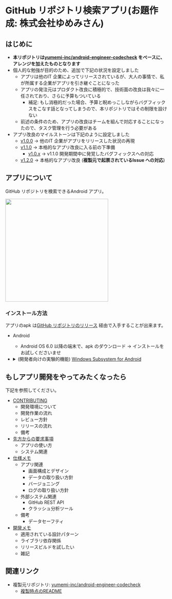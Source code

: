 # GitHub リポジトリ検索アプリ(お題作成: 株式会社ゆめみさん)
## はじめに
* **本リポジトリは[yumemi-inc/android-engineer-codecheck] をベースに、アレンジを加えたものとなります**
* 個人的な勉強が目的のため、追加で下記の状況を設定しました
    * アプリは他のIT 企業によってリリースされているが、大人の事情で、私が所属する企業がアプリを引き継ぐことになった
    * アプリの発注元はプロダクト改良に積極的で、技術面の改良は我々に一任されており、さらに予算もついている
        * 補足: もし消極的だった場合、予算と睨めっこしながらバグフィックスをこなす話となってしまうので、本リポジトリではその制限を設けない
    * 前述の条件のため、アプリの改良はチームを組んで対応することになったので、タスク管理を行う必要がある
* アプリ改良のマイルストーンは下記のように設定しました
    * [v1.0.0](https://github.com/tshion/yumemi-inc_android-engineer-codecheck/milestone/1) -> 他のIT 企業がアプリをリリースした状況の再現
    * [v1.1.0](https://github.com/tshion/yumemi-inc_android-engineer-codecheck/milestone/3) -> 本格的なアプリ改良に入る前の下準備
        * [v1.0.x](https://github.com/tshion/yumemi-inc_android-engineer-codecheck/milestone/4) -> v1.1.0 開発期間中に発覚したバグフィックスへの対応
    * [v1.2.0](https://github.com/tshion/yumemi-inc_android-engineer-codecheck/milestone/2) -> 本格的なアプリ改良 (**複製元で起票されているIssue への対応**)



## アプリについて
GitHub リポジトリを検索できるAndroid アプリ。

<img src="docs/app.gif" width="320" />

### インストール方法
アプリのapk は[GitHub リポジトリのリリース](https://github.com/tshion/yumemi-inc_android-engineer-codecheck/releases) 経由で入手することが出来ます。

* Android
    * Android OS 6.0 以降の端末で、apk のダウンロード → インストールをお試しくださいませ
* <details>
  <summary>(開発者向けの実験的機能) <a href="https://learn.microsoft.com/ja-jp/windows/android/wsa/">Windows Subsystem for Android</a></summary>

  1. apk をダウンロードする
  1. [Windows 11 Android SubsystemにAPKをインストールする方法 – SMART ASW](https://smartasw.com/archives/13868) を参考に、 `adb` 経由でインストールする
  </details>



## もしアプリ開発をやってみたくなったら
下記を参照してください。

* [CONTRIBUTING](./docs/CONTRIBUTING.md)
    * 開発環境について
    * 開発作業の流れ
    * レビュー方針
    * リリースの流れ
    * 備考
* [先方からの要求事項](./docs/Requirements.md)
    * アプリの使い方
    * システム関連
* [仕様メモ](./docs/SpecNotes.md)
    * アプリ関連
        * 画面構成とデザイン
        * データの取り扱い方針
        * バージョニング
        * ログの取り扱い方針
    * 外部システム関連
        * GitHub REST API
        * クラッシュ分析ツール
    * 備考
        * データセーフティ
* [開発メモ](./docs/DevNotes.md)
    * 適用されている設計パターン
    * ライブラリ依存関係
    * リリースビルドを試したい
    * 雑記



## 関連リンク
* 複製元リポジトリ: [yumemi-inc/android-engineer-codecheck]
    * [複製時点のREADME](./docs/README.original.md)



[yumemi-inc/android-engineer-codecheck]: https://github.com/yumemi-inc/android-engineer-codecheck/tree/06e32c7fe9879ad35d4b8e02688169fc805f30f0
